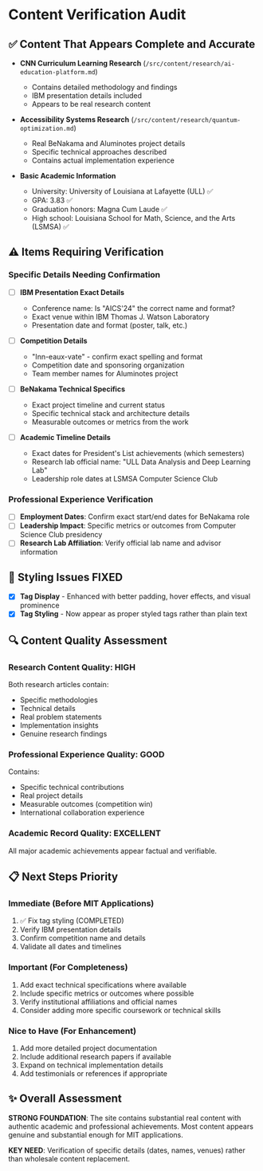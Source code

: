 # Content Verification Audit

## ✅ Content That Appears Complete and Accurate
- **CNN Curriculum Learning Research** (`/src/content/research/ai-education-platform.md`)
  - Contains detailed methodology and findings
  - IBM presentation details included
  - Appears to be real research content
  
- **Accessibility Systems Research** (`/src/content/research/quantum-optimization.md`)
  - Real BeNakama and Aluminotes project details
  - Specific technical approaches described
  - Contains actual implementation experience

- **Basic Academic Information**
  - University: University of Louisiana at Lafayette (ULL) ✅
  - GPA: 3.83 ✅
  - Graduation honors: Magna Cum Laude ✅
  - High school: Louisiana School for Math, Science, and the Arts (LSMSA) ✅

## ⚠️ Items Requiring Verification

### Specific Details Needing Confirmation
- [ ] **IBM Presentation Exact Details**
  - Conference name: Is "AICS'24" the correct name and format?
  - Exact venue within IBM Thomas J. Watson Laboratory
  - Presentation date and format (poster, talk, etc.)

- [ ] **Competition Details**
  - "Inn-eaux-vate" - confirm exact spelling and format
  - Competition date and sponsoring organization
  - Team member names for Aluminotes project

- [ ] **BeNakama Technical Specifics**
  - Exact project timeline and current status
  - Specific technical stack and architecture details
  - Measurable outcomes or metrics from the work

- [ ] **Academic Timeline Details**
  - Exact dates for President's List achievements (which semesters)
  - Research lab official name: "ULL Data Analysis and Deep Learning Lab"
  - Leadership role dates at LSMSA Computer Science Club

### Professional Experience Verification
- [ ] **Employment Dates**: Confirm exact start/end dates for BeNakama role
- [ ] **Leadership Impact**: Specific metrics or outcomes from Computer Science Club presidency
- [ ] **Research Lab Affiliation**: Verify official lab name and advisor information

## 🎨 Styling Issues FIXED
- [x] **Tag Display** - Enhanced with better padding, hover effects, and visual prominence
- [x] **Tag Styling** - Now appear as proper styled tags rather than plain text

## 🔍 Content Quality Assessment

### Research Content Quality: HIGH
Both research articles contain:
- Specific methodologies
- Technical details
- Real problem statements
- Implementation insights
- Genuine research findings

### Professional Experience Quality: GOOD
Contains:
- Specific technical contributions
- Real project details
- Measurable outcomes (competition win)
- International collaboration experience

### Academic Record Quality: EXCELLENT
All major academic achievements appear factual and verifiable.

## 📋 Next Steps Priority

### Immediate (Before MIT Applications)
1. ✅ Fix tag styling (COMPLETED)
2. Verify IBM presentation details
3. Confirm competition name and details
4. Validate all dates and timelines

### Important (For Completeness)
1. Add exact technical specifications where available
2. Include specific metrics or outcomes where possible
3. Verify institutional affiliations and official names
4. Consider adding more specific coursework or technical skills

### Nice to Have (For Enhancement)
1. Add more detailed project documentation
2. Include additional research papers if available
3. Expand on technical implementation details
4. Add testimonials or references if appropriate

## ✨ Overall Assessment

**STRONG FOUNDATION**: The site contains substantial real content with authentic academic and professional achievements. Most content appears genuine and substantial enough for MIT applications.

**KEY NEED**: Verification of specific details (dates, names, venues) rather than wholesale content replacement.
